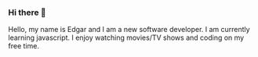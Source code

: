 ### Hi there 👋

<!--
**Edgar-Vargas/Edgar-Vargas** is a ✨ _special_ ✨ repository because its `README.md` (this file) appears on your GitHub profile.

-->

Hello, my name is Edgar and I am a new software developer.
I am currently learning javascript. I enjoy watching movies/TV shows and coding on my free time. 
